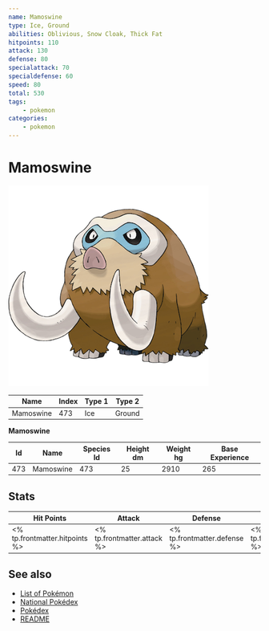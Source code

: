 ```yaml
---
name: Mamoswine
type: Ice, Ground
abilities: Oblivious, Snow Cloak, Thick Fat
hitpoints: 110
attack: 130
defense: 80
specialattack: 70
specialdefense: 60
speed: 80
total: 530
tags:
    - pokemon
categories:
    - pokemon
---
```


# Mamoswine


![Mamoswine](images/473.png)

| **Name** | **Index** | **Type 1** | **Type 2** |
|----|----|----|----|
| Mamoswine | 473 | Ice | Ground  |

**Mamoswine** 




| **Id** | **Name** | **Species Id** | **Height dm** | **Weight hg** | **Base Experience** |
|--------|----------|----------------|------------|------------|---------------------|
| 473 | Mamoswine | 473 | 25 | 2910 | 265 |



## Stats

| **Hit Points** | **Attack** | **Defense** | **Special Attack** | **Special Defense** | **Speed** | **Total** |
|----------------|------------|-------------|--------------------|---------------------|-----------|-----------|
| <% tp.frontmatter.hitpoints %> | <% tp.frontmatter.attack %> | <% tp.frontmatter.defense %> | <% tp.frontmatter.specialattack %> | <% tp.frontmatter.specialdefense %> | <% tp.frontmatter.speed %> | <% tp.frontmatter.total %> |

## See also

- [List of Pokémon](../pokemon.md)
- [National Pokédex](../national_pokedex.md)
- [Pokédex](../pokedex.md)
- [README](../README.md)
